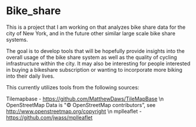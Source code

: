 # Bike_share

This is a project that I am working on that analyzes bike share data for the city of New York, and in the future other similar large scale bike share systems. 

The goal is to develop tools that will be hopefully provide insights into the overall usage of the bike share system as well as the quality of cycling infrastructure within the city. It may also be interesting for people interested in buying a bikeshare subscription or wanting to incorporate more biking into their daily lives.

This currently utilizes tools from the following sources:

Tilemapbase - https://github.com/MatthewDaws/TileMapBase \n
OpenStreetMap Data is "© OpenStreetMap contributors”, see http://www.openstreetmap.org/copyright \n
mplleaflet - https://github.com/jwass/mplleaflet
